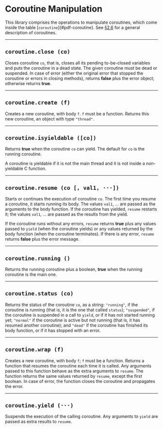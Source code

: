 # Coroutine Manipulation

This library comprises the operations to manipulate coroutines, which
come inside the table [`coroutine`]{#pdf-coroutine}. See [§2.6](#2.6)
for a general description of coroutines.

------------------------------------------------------------------------

## `coroutine.close (co)`

Closes coroutine `co`, that is, closes all its pending to-be-closed
variables and puts the coroutine in a dead state. The given coroutine
must be dead or suspended. In case of error (either the original error
that stopped the coroutine or errors in closing methods), returns
**false** plus the error object; otherwise returns **true**.

------------------------------------------------------------------------

## `coroutine.create (f)`

Creates a new coroutine, with body `f`. `f` must be a function. Returns
this new coroutine, an object with type `"thread"`.

------------------------------------------------------------------------

## `coroutine.isyieldable ([co])`

Returns **true** when the coroutine `co` can yield. The default for `co`
is the running coroutine.

A coroutine is yieldable if it is not the main thread and it is not
inside a non-yieldable C function.

------------------------------------------------------------------------

## `coroutine.resume (co [, val1, ···])`

Starts or continues the execution of coroutine `co`. The first time you
resume a coroutine, it starts running its body. The values `val1`, \...
are passed as the arguments to the body function. If the coroutine has
yielded, `resume` restarts it; the values `val1`, \... are passed as the
results from the yield.

If the coroutine runs without any errors, `resume` returns **true** plus
any values passed to `yield` (when the coroutine yields) or any values
returned by the body function (when the coroutine terminates). If there
is any error, `resume` returns **false** plus the error message.

------------------------------------------------------------------------

## `coroutine.running ()`

Returns the running coroutine plus a boolean, **true** when the running
coroutine is the main one.

------------------------------------------------------------------------

## `coroutine.status (co)`

Returns the status of the coroutine `co`, as a string: `"running"`, if
the coroutine is running (that is, it is the one that called `status`);
`"suspended"`, if the coroutine is suspended in a call to `yield`, or if
it has not started running yet; `"normal"` if the coroutine is active
but not running (that is, it has resumed another coroutine); and
`"dead"` if the coroutine has finished its body function, or if it has
stopped with an error.

------------------------------------------------------------------------

## `coroutine.wrap (f)`

Creates a new coroutine, with body `f`; `f` must be a function. Returns
a function that resumes the coroutine each time it is called. Any
arguments passed to this function behave as the extra arguments to
`resume`. The function returns the same values returned by `resume`,
except the first boolean. In case of error, the function closes the
coroutine and propagates the error.

------------------------------------------------------------------------

## `coroutine.yield (···)`

Suspends the execution of the calling coroutine. Any arguments to
`yield` are passed as extra results to `resume`.

